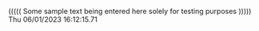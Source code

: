 ((((( Some sample text being entered here solely for testing purposes ))))) Thu 06/01/2023 16:12:15.71
